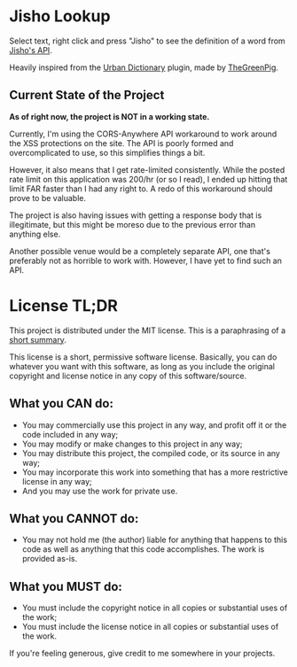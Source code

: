 # Jisho Lookup

Select text, right click and press "Jisho" to see the definition of a word from
[Jisho's API](https://jisho.org/api/v1/search/words?).

Heavily inspired from the
[Urban Dictionary](https://github.com/TheGreenPig/BetterDiscordPlugins/tree/8502d0e14c13d95c8ce330f1b3581beb43fb891c/UrbanDictionary)
plugin, made by [TheGreenPig](https://github.com/TheGreenPig).

## Current State of the Project

**As of right now, the project is NOT in a working state.**

Currently, I'm using the CORS-Anywhere API workaround to work around the XSS
protections on the site. The API is poorly formed and overcomplicated to use, so
this simplifies things a bit.

However, it also means that I get rate-limited consistently. While the posted
rate limit on this application was 200/hr (or so I read), I ended up hitting
that limit FAR faster than I had any right to. A redo of this workaround should
prove to be valuable.

The project is also having issues with getting a response body that is
illegitimate, but this might be moreso due to the previous error than anything
else.

Another possible venue would be a completely separate API, one that's preferably
not as horrible to work with. However, I have yet to find such an API.

# License TL;DR

This project is distributed under the MIT license. This is a paraphrasing of a
[short summary](https://tldrlegal.com/license/mit-license).

This license is a short, permissive software license. Basically, you can do
whatever you want with this software, as long as you include the original
copyright and license notice in any copy of this software/source.

## What you CAN do:

-   You may commercially use this project in any way, and profit off it or the
    code included in any way;
-   You may modify or make changes to this project in any way;
-   You may distribute this project, the compiled code, or its source in any
    way;
-   You may incorporate this work into something that has a more restrictive
    license in any way;
-   And you may use the work for private use.

## What you CANNOT do:

-   You may not hold me (the author) liable for anything that happens to this
    code as well as anything that this code accomplishes. The work is provided
    as-is.

## What you MUST do:

-   You must include the copyright notice in all copies or substantial uses of
    the work;
-   You must include the license notice in all copies or substantial uses of the
    work.

If you're feeling generous, give credit to me somewhere in your projects.
